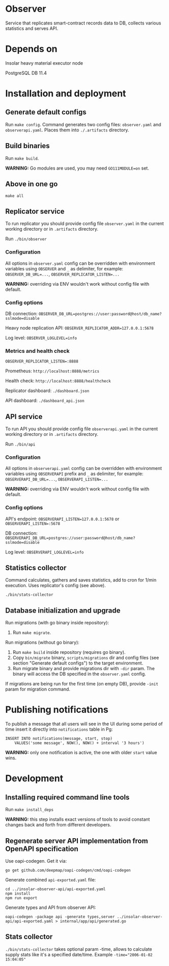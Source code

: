 # Observer
Service that replicates smart-contract records data to DB,
collects various statistics and serves API.

# Depends on
Insolar heavy material executor node

PostgreSQL DB 11.4

# Installation and deployment

## Generate default configs

Run `make config`. Command generates two config files:
`observer.yaml` and `observerapi.yaml`. Places them into
`./.artifacts` directory.

## Build binaries

Run `make build`.

**WARNING:** Go modules are used, you may need `GO111MODULE=on` set.

## Above in one go

`make all`

## Replicator service

To run replicator you should provide config file `observer.yaml`
in the current working directory or in `.artifacts` directory.

Run `./bin/observer`

### Configuration

All options in `observer.yaml` config can be overridden with environment
variables using `OBSERVER` and `_` as delimiter, for example:
`OBSERVER_DB_URL=...`, `OBSERVER_REPLICATOR_LISTEN=...`

**WARNING:** overriding via ENV wouldn't work without config file with default.

### Config options

DB connection:
`OBSERVER_DB_URL=postgres://user:password@host/db_name?sslmode=disable`

Heavy node replication API:
`OBSERVER_REPLICATOR_ADDR=127.0.0.1:5678`

Log level:
`OBSERVER_LOGLEVEL=info`

### Metrics and health check

`OBSERVER_REPLICATOR_LISTEN=:8888`

Prometheus: `http://localhost:8888/metrics`

Health check: `http://localhost:8888/healthcheck`

Replicator dashboard: `./dashboard.json`

API dashboard: `./dashboard_api.json`

## API service

To run API you should provide config file `observerapi.yaml`
in the current working directory or in `.artifacts` directory.

Run `./bin/api`

### Configuration

All options in `observerapi.yaml` config can be overridden with environment
variables using `OBSERVERAPI` prefix and `_` as delimiter, for example:
`OBSERVERAPI_DB_URL=...`, `OBSERVERAPI_LISTEN=...`

**WARNING:** overriding via ENV wouldn't work without config file with default.

### Config options

API's endpoint:
`OBSERVERAPI_LISTEN=127.0.0.1:5678`
or
`OBSERVERAPI_LISTEN=:5678`

DB connection:
`OBSERVERAPI_DB_URL=postgres://user:password@host/db_name?sslmode=disable`

Log level:
`OBSERVERAPI_LOGLEVEL=info`

## Statistics collector

Command calculates, gathers and saves statistics, add to cron for 1/min execution.
Uses replicator's config (see above).
```
./bin/stats-collector
```

## Database initialization and upgrade
Run migrations (with go binary inside repository):
1. Run `make migrate`.

Run migrations (without go binary):
1. Run `make build` inside repository (requires go binary). 
2. Copy `bin/migrate` binary, `scripts/migrations` dir 
and config files (see section "Generate default configs") to the target environment.
3. Run migrate binary and provide migrations dir with `-dir` param. The binary will access the DB specified in the 
`observer.yaml` config.

If migrations are being run for the first time (on empty DB), provide `-init` param for migration command.

# Publishing notifications

To publish a message that all users will see in the UI during some period of
time insert it directly into `notifications` table in Pg:

```
INSERT INTO notifications(message, start, stop)
    VALUES('some message', NOW(), NOW() + interval '3 hours')
```

**WARNING:** only one notification is active, the one with older `start` value
wins.

# Development

## Installing required command line tools

Run `make install_deps`

**WARNING:** this step installs exact versions of tools to avoid constant
changes back and forth from different developers.

## Regenerate server API implementation from OpenAPI specification

Use oapi-codegen. Get it via:
```
go get github.com/deepmap/oapi-codegen/cmd/oapi-codegen
```

Generate combined `api-exported.yaml` file:
```
cd ../insolar-observer-api/api-exported.yaml
npm install
npm run export
```

Generate types and API from observer API:
```
oapi-codegen -package api -generate types,server ../insolar-observer-api/api-exported.yaml > internal/app/api/generated.go
```

## Stats collector

`./bin/stats-collector` takes optional param -time, allows to calculate supply stats like it's a
specified date/time. Example `-time="2006-01-02 15:04:05"`
